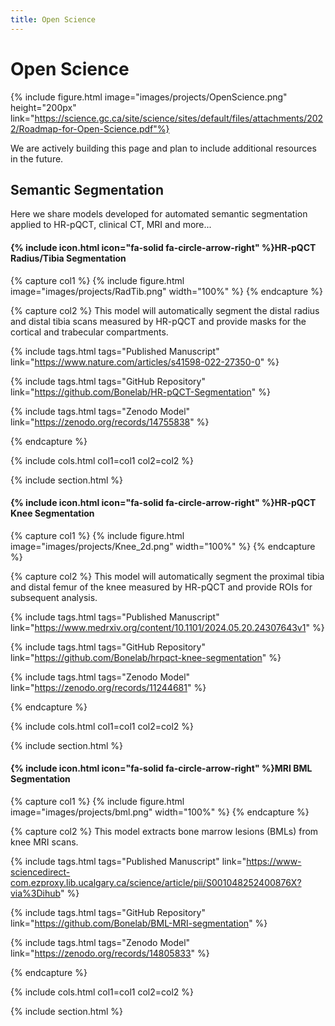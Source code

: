 ```yaml
---
title: Open Science
---
```

# Open Science

{% include figure.html image="images/projects/OpenScience.png" height="200px" link="https://science.gc.ca/site/science/sites/default/files/attachments/2022/Roadmap-for-Open-Science.pdf"%} 

We are actively building this page and plan to include additional resources in the future.

## Semantic Segmentation

Here we share models developed for automated semantic segmentation applied to HR-pQCT, clinical CT, MRI and more...

#### {% include icon.html icon="fa-solid fa-circle-arrow-right" %}HR-pQCT Radius/Tibia Segmentation

{% capture col1 %}
{% include figure.html image="images/projects/RadTib.png" width="100%" %}
{% endcapture %}

{% capture col2 %}
This model will automatically segment the distal radius and distal tibia scans measured by HR-pQCT and provide masks for the cortical and trabecular compartments.

{%
  include tags.html
  tags="Published Manuscript"
  link="https://www.nature.com/articles/s41598-022-27350-0"
%}

{%
  include tags.html
  tags="GitHub Repository"
  link="https://github.com/Bonelab/HR-pQCT-Segmentation"
%}

{%
  include tags.html
  tags="Zenodo Model"
  link="https://zenodo.org/records/14755838"
%}

{% endcapture %}

{%
  include cols.html
  col1=col1
  col2=col2
%}

{% include section.html %}

#### {% include icon.html icon="fa-solid fa-circle-arrow-right" %}HR-pQCT Knee Segmentation

{% capture col1 %}
{% include figure.html image="images/projects/Knee_2d.png" width="100%" %}
{% endcapture %}

{% capture col2 %}
This model will automatically segment the proximal tibia and distal femur of the knee measured by HR-pQCT and provide ROIs for subsequent analysis.

{%
  include tags.html
  tags="Published Manuscript"
  link="https://www.medrxiv.org/content/10.1101/2024.05.20.24307643v1"
%}

{%
  include tags.html
  tags="GitHub Repository"
  link="https://github.com/Bonelab/hrpqct-knee-segmentation"
%}

{%
  include tags.html
  tags="Zenodo Model"
  link="https://zenodo.org/records/11244681"
%}

{% endcapture %}

{%
  include cols.html
  col1=col1
  col2=col2
%}

{% include section.html %}

#### {% include icon.html icon="fa-solid fa-circle-arrow-right" %}MRI BML Segmentation

{% capture col1 %}
{% include figure.html image="images/projects/bml.png" width="100%" %}
{% endcapture %}

{% capture col2 %}
This model extracts bone marrow lesions (BMLs) from knee MRI scans.

{%
  include tags.html
  tags="Published Manuscript"
  link="https://www-sciencedirect-com.ezproxy.lib.ucalgary.ca/science/article/pii/S001048252400876X?via%3Dihub"
%}

{%
  include tags.html
  tags="GitHub Repository"
  link="https://github.com/Bonelab/BML-MRI-segmentation"
%}

{%
  include tags.html
  tags="Zenodo Model"
  link="https://zenodo.org/records/14805833"
%}

{% endcapture %}

{%
  include cols.html
  col1=col1
  col2=col2
%}

{% include section.html %}
